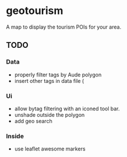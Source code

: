 # geotourism

A map to display the tourism POIs for your area.


## TODO

### Data
 - properly filter tags by Aude polygon
 - insert other tags in data file (

### Ui
 - allow bytag filtering with an iconed tool bar. 
 - unshade outside the polygon
 - add geo search

### Inside
 - use leaflet awesome markers
